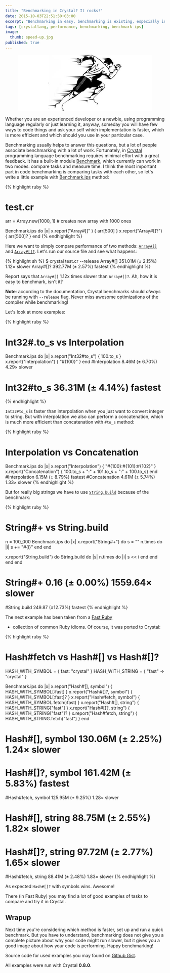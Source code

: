 ```yaml
---
title: "Benchmarking in Crystal? It rocks!"
date: 2015-10-03T22:51:50+03:00
excerpt: "Benchmarking in easy, benchmarking is existing, especially in Crystal! Checkout a quick overview with practical examples."
tags: [crystallang, performance, benchmarking, benchmark-ips]
image:
  thumb: speed-up.jpg
published: true
---
```


<figure>
  <img src="/images/speed-up.jpg" alt="speed-up">
</figure>

Whether you are an experienced developer or a newbie, using programming language regularly or just learning it,
anyway, someday you will have few ways to code things and ask your self which implementation is faster,
which is more efficient and which should you use in your particular case.

Benchmarking usually helps to answer this questions, but a lot of people associate benchmarking with a lot of work.
Fortunately, in [Crystal](http://crystal-lang.org/) programming language benchmarking requires minimal effort with a great feedback.
It has a built-in module [Benchmark](http://crystal-lang.org/api/Benchmark.html),
which currently can work in two modes: compare tasks and measure time.
I think the most important part in code benchmarking is comparing tasks with each other,
so let's write a little example with [Benchmark.ips](http://crystal-lang.org/api/Benchmark.html#ips%28calculation%3D%3Cspanclass%3D%22n%22%3E5%3C%2Fspan%3E%2Cwarmup%3D%3Cspanclass%3D%22n%22%3E2%3C%2Fspan%3E%2Cinteractive%3D%3Cspanclass%3D%22t%22%3ESTDOUT%3C%2Fspan%3E.tty%3F%2C%26block%29-instance-method) method:

{% highlight ruby %}
# test.cr
arr = Array.new(1000, 1) # creates new array with 1000 ones

Benchmark.ips do |x|
  x.report("Array#[]" )  { arr[500]  }
  x.report("Array#[]?")  { arr[500]? }
end
{% endhighlight %}

Here we want to simply compare performance of two methods: [`Array#[]`](http://crystal-lang.org/api/Array.html#%5B%5D%28index%3AInt%29-instance-method) and [`Array#[]?`](http://crystal-lang.org/api/Array.html#%5B%5D%3F%28index%3AInt%29-instance-method).
Let's run our source file and see what happens:

{% highlight sh %}
$ crystal test.cr --release
 Array#[] 351.01M (± 2.15%)  1.12× slower
Array#[]? 392.77M (± 2.57%)       fastest
{% endhighlight %}

Report says that `Array#[]` 1.12x times slower than `Array#[]?`. Ah, how it is easy to benchmark, isn't it?

**Note**: according to the documentation, Crystal benchmarks should *always* be running with `--release` flag.
Never miss awesome optimizations of the compiler while benchmarking!

Let's look at more examples:

{% highlight ruby %}
# Int32#.to_s vs Interpolation
Benchmark.ips do |x|
  x.report("Int32#to_s")    { 100.to_s }
  x.report("Interpolation") { "#{100}" }
end
#Interpolation   8.46M (± 6.70%)  4.29× slower
#   Int32#to_s  36.31M (± 4.14%)       fastest
{% endhighlight %}

`Int32#to_s` is faster than interpolation when you just want to convert integer to string.
But with interpolation we also can perform a concatenation,
which is much more efficient than concatenation with `#to_s` method:

{% highlight ruby %}
# Interpolation vs Concatenation
Benchmark.ips do |x|
  x.report("Interpolation") { "#{100}:#{101}:#{102}" }
  x.report("Concatenation") { 100.to_s + ":" + 101.to_s + ":" + 100.to_s}
end
#Interpolation   6.15M (± 8.79%)       fastest
#Concatenation   4.61M (± 5.74%)  1.33× slower
{% endhighlight %}

But for really big strings we have to use [`String.build`](http://crystal-lang.org/api/String.html#build%28capacity%3D%3Cspanclass%3D%22n%22%3E64%3C%2Fspan%3E%2C%26block%29-class-method)
because of the benchmark:

{% highlight ruby %}
# String#+ vs String.build
n = 100_000
Benchmark.ips do |x|
  x.report("String#+") do
    s = ""
    n.times do |i|
      s += "#{i}"
    end
  end

  x.report("String.build") do
    String.build do |s|
      n.times do |i|
        s << i
      end
    end
  end
end
#    String#+   0.16  (± 0.00%) 1559.64× slower
#String.build 249.87  (±12.73%)         fastest
{% endhighlight %}

The next example has been taken from a [Fast Ruby](https://github.com/JuanitoFatas/fast-ruby)
- collection of common Ruby idioms. Of course, it was ported to Crystal:

{% highlight ruby %}
# Hash#fetch vs Hash#[] vs Hash#[]?
HASH_WITH_SYMBOL = { fast: "crystal" }
HASH_WITH_STRING = { "fast" => "crystal" }

Benchmark.ips do |x|
  x.report("Hash#[], symbol")    { HASH_WITH_SYMBOL[:fast]        }
  x.report("Hash#[]?, symbol")   { HASH_WITH_SYMBOL[:fast]?       }
  x.report("Hash#fetch, symbol") { HASH_WITH_SYMBOL.fetch(:fast)  }
  x.report("Hash#[], string")    { HASH_WITH_STRING["fast"]       }
  x.report("Hash#[]?, string")   { HASH_WITH_STRING["fast"]?      }
  x.report("Hash#fetch, string") { HASH_WITH_STRING.fetch("fast") }
end
#   Hash#[], symbol 130.06M (± 2.25%)  1.24× slower
#  Hash#[]?, symbol 161.42M (± 5.83%)       fastest
#Hash#fetch, symbol 125.95M (± 9.25%)  1.28× slower
#   Hash#[], string  88.75M (± 2.55%)  1.82× slower
#  Hash#[]?, string  97.72M (± 2.77%)  1.65× slower
#Hash#fetch, string  88.41M (± 2.48%)  1.83× slower
{% endhighlight %}

As expected `Hash#[]?` with symbols wins. Awesome!

There (in Fast Ruby) you may find a lot of good examples of tasks to compare and try it in Crystal.

## Wrapup

Next time you're considering which method is faster, set up and run a quick benchmark.
But you have to understand, benchmarking does not give you a complete picture about why your code might run slower,
but it gives you a good image about how your code is performing.
Happy benchmarking!

Source code for used examples you may found on [Github Gist](https://gist.github.com/veelenga/a5b861ccd32ff559b7d2).

All examples were run with Crystal **0.8.0**.
